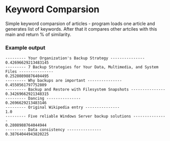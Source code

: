 Keyword Comparsion
==================

Simple keyword comparsion of articles - program loads one article and generates list of keywords. After that it compares other artciles with this main and return % of similarity.

### Example output
```
--------- Your Organization's Backup Strategy ---------------
0.42696629213483145
--------- 7 Backup Strategies for Your Data, Multimedia, and System Files ---------------
0.25280898876404495
--------- Why backups are important ---------------
0.4550561797752809
--------- Backup and Restore with Filesystem Snapshots ---------------
0.34269662921348315
--------- Dancing ---------------
0.2696629213483146
--------- Original Wikipedia entry ---------------
1.0
--------- Five reliable Windows Server backup solutions ---------------
0.2808988764044944
--------- Data consistency ---------------
0.38764044943820225
```
